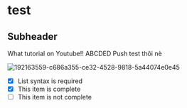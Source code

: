 # test


## Subheader

What tutorial on Youtube!!
ABCDED
Push test thôi nè

![192163559-c686a355-ce32-4528-9818-5a44074e0e45](https://user-images.githubusercontent.com/73945888/192418564-e328b165-2849-46b2-a726-8b5130c0c4f3.png)

- [x] List syntax is required
- [x] This item is complete
- [ ] This item is not complete
